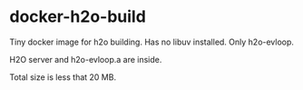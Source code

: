 # docker-h2o-build

Tiny docker image for h2o building.
Has no libuv installed. Only h2o-evloop.

H2O server and h2o-evloop.a are inside.

Total size is less that 20 MB.